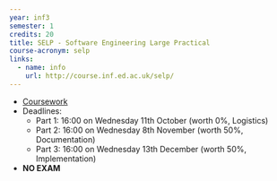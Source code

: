 ```yaml
---
year: inf3
semester: 1
credits: 20
title: SELP - Software Engineering Large Practical
course-acronym: selp
links:
  - name: info
    url: http://course.inf.ed.ac.uk/selp/
---
```


- [Coursework](http://www.inf.ed.ac.uk/teaching/courses/selp/coursework/songle/coursework-selp.pdf)
- Deadlines:
  - Part 1: 16:00 on Wednesday 11th October (worth 0%, Logistics)
  - Part 2: 16:00 on Wednesday 8th November (worth 50%, Documentation)
  - Part 3: 16:00 on Wednesday 13th December (worth 50%, Implementation)
- **NO EXAM**
